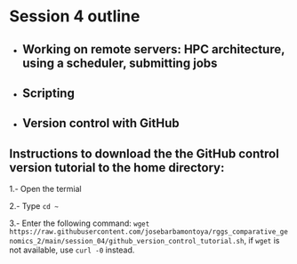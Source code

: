 # Session 4 outline

* ## Working on remote servers: HPC architecture, using a scheduler, submitting jobs
* ## Scripting
* ## Version control with GitHub

## Instructions to download the the GitHub control version tutorial to the home directory:
1.- Open the termial
  
2.- Type `cd ~`
  
3.- Enter the following command: `wget https://raw.githubusercontent.com/josebarbamontoya/rggs_comparative_genomics_2/main/session_04/github_version_control_tutorial.sh`, if `wget` is not available, use `curl -0` instead.

